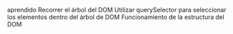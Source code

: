 aprendido
Recorrer el árbol del DOM
Utilizar querySelector para seleccionar los elementos dentro del árbol de DOM
Funcionamiento de la estructura del DOM